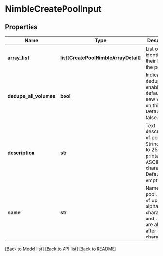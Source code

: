 # NimbleCreatePoolInput

## Properties
Name | Type | Description | Notes
------------ | ------------- | ------------- | -------------
**array_list** | [**list[CreatePoolNimbleArrayDetail]**](CreatePoolNimbleArrayDetail.md) | List of arrays identified by their IDs, in the pool. | 
**dedupe_all_volumes** | **bool** | Indicates if dedupe is enabled by default for new volumes on this pool. Defaults to false. | [optional] 
**description** | **str** | Text description of pool. String of up to 255 printable ASCII characters. Defaults to empty string. | [optional] 
**name** | **str** | Name of pool. String of up to 64 alphanumeric characters, - and . and : are allowed after first character. | 

[[Back to Model list]](../README.md#documentation-for-models) [[Back to API list]](../README.md#documentation-for-api-endpoints) [[Back to README]](../README.md)



